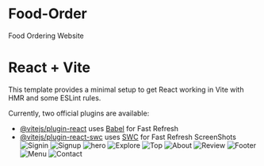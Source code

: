 # Food-Order
Food Ordering Website
# React + Vite

This template provides a minimal setup to get React working in Vite with HMR and some ESLint rules.

Currently, two official plugins are available:

- [@vitejs/plugin-react](https://github.com/vitejs/vite-plugin-react/blob/main/packages/plugin-react/README.md) uses [Babel](https://babeljs.io/) for Fast Refresh
- [@vitejs/plugin-react-swc](https://github.com/vitejs/vite-plugin-react-swc) uses [SWC](https://swc.rs/) for Fast Refresh
ScreenShots
![Signin](https://github.com/user-attachments/assets/5a02256c-0a72-471e-aa99-ea3d39bbc635)
![Signup](https://github.com/user-attachments/assets/d529dac0-bb94-4a9e-ad26-b17e9a46bc06)
![hero](https://github.com/user-attachments/assets/c3aeef63-b084-4ad5-a9e0-38bdd27049ca)
![Explore](https://github.com/user-attachments/assets/2a4d8d1d-dab3-497b-a1e7-a85621121470)
![Top](https://github.com/user-attachments/assets/a41f9582-83a1-4f2e-98d5-bc7a2cec03ca)
![About](https://github.com/user-attachments/assets/5619f006-1683-41fc-be8c-b295a87b24ee)
![Review](https://github.com/user-attachments/assets/784ec39a-879a-43eb-a97a-eb71464ff124)
![Footer](https://github.com/user-attachments/assets/7d7ea589-7d06-442f-b0c5-9e1d47eea6cf)
![Menu](https://github.com/user-attachments/assets/b5abe85a-403c-4b00-9d2a-ac5054d37269)
![Contact](https://github.com/user-attachments/assets/8aaf7175-5047-484c-8432-b26cfa51497e)



